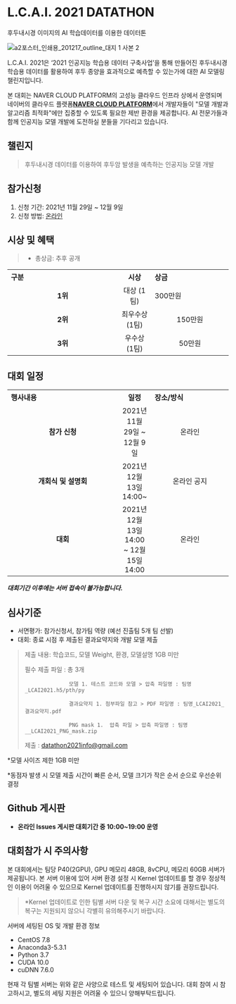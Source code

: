 # L.C.A.I. 2021 DATATHON
후두내시경 이미지의 AI 학습데이터를 이용한 데이터톤 


![a2포스터_인쇄용_201217_outline_대지 1 사본 2](https://user-images.githubusercontent.com/92664643/144184224-a71c9de1-b4fc-46f2-b63f-92f369b51d2b.png)



L.C.A.I. 2021은 ‘2021 인공지능 학습용 데이터 구축사업’을 통해 만들어진 후두내시경 학습용 데이터를 활용하여 후두 종양을 효과적으로 예측할 수 있는가에 대한 AI 모델링 챌린지입니다.

본 대회는 NAVER CLOUD PLATFORM의 고성능 클라우드 인프라 상에서 운영되며 네이버의 클라우드 플랫폼<strong>[NAVER CLOUD PLATFORM](https://www.ncloud.com/)</strong>에서 개발자들이 "모델 개발과 알고리즘 최적화"에만 집중할 수 있도록 필요한 제반 환경을 제공합니다. 
AI 전문가들과 함께 인공지능 모델 개발에 도전하실 분들을 기다리고 있습니다.


## 챌린지
> 후두내시경 데이터를 이용하여 후두암 발생을 예측하는 인공지능 모델 개발 <br>


## 참가신청
1. 신청 기간: 2021년 11월 29일 ~ 12월 9일 <br>
2. 신청 방법: [온라인](www.lcaidatathon.com)



## 시상 및 혜택
>- 총상금: 추후 공개  <br>
<table class="tbl_prize">
  <tr>
    <th style="text-align:left;width:50%">구분</th>
    <th style="text-align:center;width:15%">시상</th>
        <th style="text-align:left;width:35%">상금</th>
  </tr>
  <tr>
    <td align=center>
      <strong> 1위 </strong><br>
    </td>
    <td align=center> 대상 (1팀) </td>
    <td>  300만원 </td>
  </tr>
    <tr>
    <td align=center>
      <strong> 2위 </strong><br>
    </td>
    <td align=center> 최우수상 (1팀) </td>
        <td align=center> 150만원 </td>
   </tr>
      <tr>
    <td align=center>
      <strong> 3위 </strong><br>
    </td>
    <td align=center> 우수상 (1팀) </td>
        <td align=center>  50만원 </td>
   </tr>
</table>

  
## 대회 일정
<table class="tbl_schedule">
  <tr>
    <th style="text-align:left;width:50%">행사내용</th>
    <th style="text-align:center;width:15%">일정</th>
        <th style="text-align:left;width:35%">장소/방식</th>
  </tr>
  <tr>
    <td align=center>
      <strong>참가 신청</strong><br>
    </td>
    <td align=center> 2021년 11월 29일 ~ 12월 9일</td>
    <td align=center> 온라인
 </td>
  </tr>
    <tr>
    <td align=center>
            <strong>개회식 및 설명회</strong><br>
    </td>
    <td align=center> 2021년 12월 13일 14:00~ </td>
    <td align=center> 온라인 공지 </td>
  </tr>
    <tr>
    <td align=center>      
             <strong>대회</strong><br>
    </td>
    <td align=center> 2021년 12월 13일 14:00 ~ 12월 15일 14:00 </td>
    <td align=center> 온라인 </td>
  </tr>
  </table>
  
 ***대회기간 이후에는 서버 접속이 불가능합니다.***



## 심사기준
- 서면평가: 참가신청서, 참가팀 역량 (예선 진출팀 5개 팀 선발)
- 대회: 종료 시점 후 제출된 결과요약지와 개발 모델 제출 
>   제출 내용: 학습코드, 모델 Weight, 환경, 모델설명 1GB 미만
>   
>   필수 제출 파일 : 총 3개  
>   
>                   모델 1. 테스트 코드와 모델 > 압축 파일명 : 팀명_LCAI2021.h5/pth/py  
>   
>                   결과요약지 1. 첨부파일 참고 > PDF 파일명 : 팀명_LCAI2021_결과요약지.pdf
>                    
>                   PNG mask 1.  압축 파일 > 압축 파일명 : 팀명__LCAI2021_PNG_mask.zip
>
>    제출 : datathon2021info@gmail.com
>                   
*모델 사이즈 제한 1GB 미만 <br>

*동점자 발생 시 모델 제출 시간이 빠른 순서, 모델 크기가 작은 순서 순으로 우선순위 결정 <br>
  


## Github 게시판
* **온라인 Issues 게시판 대회기간 중 10:00~19:00 운영**


## 대회참가 시 주의사항 

본 대회에서는 팀당 P40(2GPU), GPU 메모리 48GB, 8vCPU, 메모리 60GB 서버가 제공됩니다. 
본 서버 이용에 있어 서버 환경 설정 시 Kernel 업데이트를 할 경우 정상적인 이용이 어려울 수 있으므로
Kernel 업데이트를 진행하시지 않기를 권장드립니다.

>*Kernel 업데이트로 인한 팀별 서버 다운 및 복구 시간 소요에 대해서는 별도의 복구는 지원되지 않으니 각별히 유의해주시기 바랍니다.

서버에 세팅된 OS 및 개발 환경 정보

- CentOS 7.8
- Anaconda3-5.3.1
- Python 3.7
- CUDA 10.0
- cuDNN 7.6.0


현재 각 팀별 서버는 위와 같은 사양으로 테스트 및 세팅되어 있습니다.
대회 참여 시 참고하시고, 별도의 세팅 지원은 어려울 수 있으니 양해부탁드립니다. 
